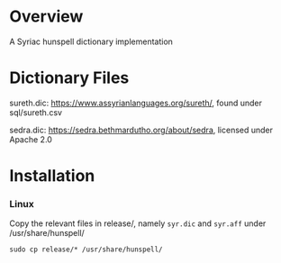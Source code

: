 # Overview
A Syriac hunspell dictionary implementation

# Dictionary Files

sureth.dic: https://www.assyrianlanguages.org/sureth/, found under sql/sureth.csv

sedra.dic:  https://sedra.bethmardutho.org/about/sedra, licensed under Apache 2.0

# Installation

### Linux

Copy the relevant files in release/, namely `syr.dic` and `syr.aff` under /usr/share/hunspell/

```
sudo cp release/* /usr/share/hunspell/
```
